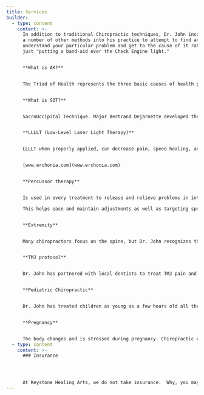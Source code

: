 ```yaml
---
title: Services
builder:
  - type: content
    content: >-
      I﻿n addition to traditional Chiropractic techniques, Dr. John incorporates
      a number of other methods into his practice to attempt to find and
      understand your particular problem and get to the cause of it rather than
      just "putting a band-aid over the Check Engine light."


      **What is AK?**


      The Triad of Health represents the three basic causes of health problems - Structural, Chemical, and Mental. Applied Kinesiology is a diagnostic technique that evaluates the Triad of Health using manual muscle testing. By using Applied Kinesiology, Dr. John can evaluate the body non-invasively to identify the root causes of health problems.


      **What is SOT?**


      SacroOccipital Technique. Major Bertrand Dejarnette developed the technique after coming to understand the interconnected relationship between the sacrum (the base of your spine) and the occipital (the base of your skull). With this understanding, he realized there were other interconnected relationships between parts of the body that might not be close to each other or obviously related. By understanding these relationships, diagnosing symptoms is expedited allowing Dr. John to get to the net root of the problem faster than conventional approaches


      **LLLLT (Low-Level Laser Light Therapy)**


      LLLLT when properly applied, can decrease pain, speed healing, and increase blood flow to a painful or damaged area of the body. For more information please visit Erchonia's website.


      [www.erchonia.com](www.erchonia.com)


      **Percussor therapy**


      Is used in every treatment to release and relieve problems in interconnective tissue.

      This helps ease and maintain adjustments as well as targeting specific problems in muscles and tendons.


      **Extremity**


      Many chiropractors focus on the spine, but Dr. John recognizes that chiropractic can help the entire body. Much like the children’s song, your knee bone is connected to your thigh bone and your thigh bone is connected to your hip bone and your hip bone is connected your back bone. By treated problems down the line, you can alleviate and prevent seemingly unrelated issues. Because Dr. John takes this whole body approach, he has cultivated the knowledge to treat many different issues like sports injuries or repeated stress injuries like tendonitis or carpal tunnel.   


      **TMJ protocol**


      Dr. John has partnered with local dentists to treat TMJ pain and dysfunction. By partnering with other healthcare professionals, Dr. John can develop a treatment plan for each patient's specific needs. 


      **Pediatric Chiropractic**


      Dr. John has treated children as young as a few hours old all the way to adulthood. He recognizes that children are not tiny adults. A careful gentle approach is necessary to treat their growing bodies.The birthing process can be traumatic and with simple gentle adjustments problems can be corrected that cause issues with ear infections, headaches, problems with latching and many more. As kids grow, they play hard and joints can be loose from growth. This combination can result in joint problems. Regular adjustments can relieve pain and avoid complex medical procedures.  


      **Pregnancy**


      The body changes and is stressed during pregnancy. Chiropractic care has been shown to alleviate the aches and pains that go along with pregnancy and may shorten delivery times and decrease the likelihood of complications during delivery. Dr. John has worked with many new moms through their entire pregnancy journey.
  - type: content
    content: >-
      ### Insurance




      At Keystone Healing Arts, we do not take insurance.  Why, you may ask? We don’t want insurance requirements and payments to get in the way of your care.  When insurance is involved, they dictate your care.  Insurance companies can decide what services you qualify for, how many visits you can have, how far apart those visits can occur, how long a visit can last, and can hold up payments to delay your care even further.  We treat you as a human with human needs, not a statistic.  We want you to have the care you need when you need it.  We keep costs affordable so that we can give you everything you need to get the maximum results for your individualized care.
---
```

